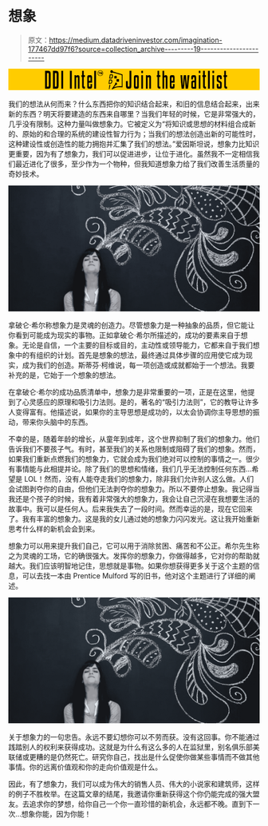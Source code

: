 # 想象

> 原文：<https://medium.datadriveninvestor.com/imagination-177467dd97f6?source=collection_archive---------19----------------------->

[![](img/b0ab5f8d19e9b73508206fe2360a4926.png)](http://www.track.datadriveninvestor.com/DDIBeta11-23)

我们的想法从何而来？什么东西把你的知识结合起来，和旧的信息结合起来，出来新的东西？明天将要建造的东西来自哪里？当我们年轻的时候，它是非常强大的，几乎没有限制。这种力量叫做想象力。它被定义为“将知识或思想的材料组合成新的、原始的和合理的系统的建设性智力行为；当我们的想法创造出新的可能性时，这种建设性或创造性的能力拥抱并汇集了我们的想法。”爱因斯坦说，想象力比知识更重要，因为有了想象力，我们可以促进进步，让位于进化。虽然我不一定相信我们最近进化了很多，至少作为一个物种，但我知道想象力给了我们改善生活质量的奇妙技术。

![](img/e8dd51dbc55d33720890fdffe7187466.png)

拿破仑·希尔称想象力是灵魂的创造力。尽管想象力是一种抽象的品质，但它能让你看到可能成为现实的事物。正如拿破仑·希尔所描述的，成功的要素来自于想象。无论是自信，一个主要的目标或目的，主动性或领导能力，它都来自于我们想象中的有组织的计划。首先是想象的想法，最终通过具体步骤的应用使它成为现实，成为我们的创造。斯蒂芬·柯维说，每一项创造或成就都始于一个想法。我要补充的是，它始于一个想象的想法。

在拿破仑·希尔的成功品质清单中，想象力是非常重要的一项，正是在这里，他提到了心灵感应的原理和吸引力法则。是的，著名的“吸引力法则”，它的教导让许多人变得富有。他描述说，如果你的主导思想是成功的，以太会协调你主导思想的振动，带来你头脑中的东西。

不幸的是，随着年龄的增长，从童年到成年，这个世界抑制了我们的想象力。他们告诉我们不要孩子气。有时，甚至我们的关系也限制或阻碍了我们的想象。然而，如果我们重新点燃我们的想象力，它就会成为我们绝对可以控制的事情之一。很少有事情能与此相提并论。除了我们的思想和情绪，我们几乎无法控制任何东西…希望是 LOL！然而，没有人能夺走我们的想象力，除非我们允许别人这么做。人们会试图剥夺你的自由，但他们无法剥夺你的想象力。所以不要停止想象。我记得当我还是个孩子的时候，我有着非常强大的想象力，我会让自己沉浸在我想要生活的故事中。我可以是任何人。后来我失去了一段时间。然而幸运的是，现在它回来了。我有丰富的想象力。这是我的女儿通过她的想象力闪闪发光。这让我开始重新思考什么样的新机会会到来。

想象力可以用来提升我们自己，它可以用于消除贫困、痛苦和不公正。希尔先生称之为灵魂的工场，它的确很强大。发挥你的想象力，你做得越多，它对你的帮助就越大。我们应该明智地记住，思想就是事物。如果你想获得更多关于这个主题的信息，可以去找一本由 Prentice Mulford 写的旧书，他对这个主题进行了详细的阐述。

![](img/a0130f0d1f0dd0e79973fc5777712030.png)

关于想象力的一句忠告。永远不要幻想你可以不劳而获。没有这回事。你不能通过践踏别人的权利来获得成功。这就是为什么有这么多的人在监狱里，别名俱乐部美联储或更糟的是仍然死亡。研究你自己，找出是什么促使你做某些事情而不做其他事情。你的远离价值观和你的走向价值观是什么。

因此，有了想象力，我们可以成为伟大的销售人员、伟大的小说家和建筑师，这样的例子不胜枚举。在这篇文章的结尾，我邀请你重新获得这个你仍能完成的强大盟友。去追求你的梦想，给你自己一个你一直珍惜的新机会，永远都不晚。直到下一次…想象你能，因为你能！